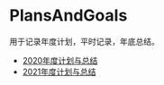 # PlansAndGoals

用于记录年度计划，平时记录，年底总结。

- [2020年度计划与总结](2020/2020-summary.md)
- [2021年度计划与总结](2021/2021-summary.md)

